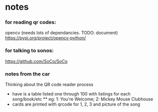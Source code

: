 # notes

### for reading qr codes:
opencv (needs lots of dependancies. TODO: document)
https://pypi.org/project/opencv-python/ 

### for talking to sonos:
https://github.com/SoCo/SoCo

### notes from the car
Thinking about the QR code reader process 
* have is a table listed one through 100 with listings for each song/book/etc
** eg: 1: You're Welcome; 2: Mickey Mouse Clubhouse
* cards are printed with qrcode for 1, 2, 3 and picture of the song

